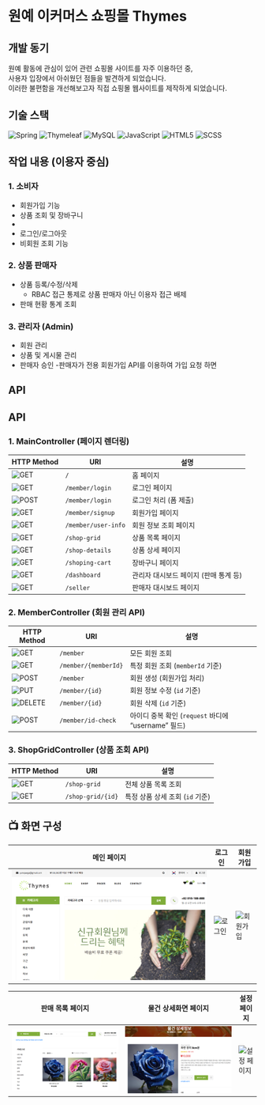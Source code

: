 # 원예 이커머스 쇼핑몰 Thymes

## 개발 동기

원예 활동에 관심이 있어 관련 쇼핑몰 사이트를 자주 이용하던 중,  
사용자 입장에서 아쉬웠던 점들을 발견하게 되었습니다.  
이러한 불편함을 개선해보고자 직접 쇼핑몰 웹사이트를 제작하게 되었습니다.
## 기술 스택

![Spring](https://img.shields.io/badge/Spring-6DB33F?logo=spring&logoColor=white)  ![Thymeleaf](https://img.shields.io/badge/Thymeleaf-005F0F?logo=thymeleaf&logoColor=white)  ![MySQL](https://img.shields.io/badge/MySQL-4479A1?logo=mysql&logoColor=white) ![JavaScript](https://img.shields.io/badge/JavaScript-F7DF1E?logo=javascript&logoColor=black) ![HTML5](https://img.shields.io/badge/HTML5-E34F26?logo=html5&logoColor=white) ![SCSS](https://img.shields.io/badge/SCSS-CC6699?logo=sass&logoColor=white)  

## 작업 내용 (이용자 중심)

### 1. 소비자
- 회원가입 기능
- 상품 조회 및 장바구니
-  
- 로그인/로그아웃
- 비회원 조회 기능

### 2. 상품 판매자
- 상품 등록/수정/삭제
  - RBAC 접근 통제로 상품 판매자 아닌 이용자 접근 배제
- 판매 현황 통계 조회

### 3. 관리자 (Admin)
- 회원 관리
- 상품 및 게시물 관리
- 판매자 승인
  -판매자가 전용 회원가입 API를 이용하여 가입 요청 하면

## API

## API

### 1. MainController (페이지 렌더링)

| HTTP Method                                                                 | URI                  | 설명                                      |
|------------------------------------------------------------------------------|----------------------|-------------------------------------------|
| ![GET](https://img.shields.io/badge/GET-green)                                | `/`                  | 홈 페이지                                   |
| ![GET](https://img.shields.io/badge/GET-green)                                | `/member/login`      | 로그인 페이지                                |
| ![POST](https://img.shields.io/badge/POST-blue)                               | `/member/login`      | 로그인 처리 (폼 제출)                          |
| ![GET](https://img.shields.io/badge/GET-green)                                | `/member/signup`     | 회원가입 페이지                              |
| ![GET](https://img.shields.io/badge/GET-green)                                | `/member/user-info`  | 회원 정보 조회 페이지                          |
| ![GET](https://img.shields.io/badge/GET-green)                                | `/shop-grid`         | 상품 목록 페이지                              |
| ![GET](https://img.shields.io/badge/GET-green)                                | `/shop-details`      | 상품 상세 페이지                              |
| ![GET](https://img.shields.io/badge/GET-green)                                | `/shoping-cart`      | 장바구니 페이지                               |
| ![GET](https://img.shields.io/badge/GET-green)                                | `/dashboard`         | 관리자 대시보드 페이지 (판매 통계 등)               |
| ![GET](https://img.shields.io/badge/GET-green)                                | `/seller`            | 판매자 대시보드 페이지                           |

### 2. MemberController (회원 관리 API)

| HTTP Method                                                                 | URI                          | 설명                                           |
|------------------------------------------------------------------------------|------------------------------|------------------------------------------------|
| ![GET](https://img.shields.io/badge/GET-green)                                | `/member`                    | 모든 회원 조회                                    |
| ![GET](https://img.shields.io/badge/GET-green)                                | `/member/{memberId}`         | 특정 회원 조회 (`memberId` 기준)                    |
| ![POST](https://img.shields.io/badge/POST-blue)                               | `/member`                    | 회원 생성 (회원가입 처리)                             |
| ![PUT](https://img.shields.io/badge/PUT-orange)                                | `/member/{id}`               | 회원 정보 수정 (`id` 기준)                          |
| ![DELETE](https://img.shields.io/badge/DELETE-red)                             | `/member/{id}`               | 회원 삭제 (`id` 기준)                               |
| ![POST](https://img.shields.io/badge/POST-blue)                               | `/member/id-check`           | 아이디 중복 확인 (`request` 바디에 “username” 필드)       |

### 3. ShopGridController (상품 조회 API)

| HTTP Method                                                                 | URI                         | 설명                                         |
|------------------------------------------------------------------------------|-----------------------------|----------------------------------------------|
| ![GET](https://img.shields.io/badge/GET-green)                                | `/shop-grid`                | 전체 상품 목록 조회                             |
| ![GET](https://img.shields.io/badge/GET-green)                                | `/shop-grid/{id}`           | 특정 상품 상세 조회 (`id` 기준)                    |



## 📺 화면 구성

| 메인 페이지 | 로그인 | 회원가입 | 
| --- | --- | --- |
| ![메인페이지](/readme_assets/index.png) | ![로그인](로그인.png) | ![회원가입](회원가입.png) |

| 판매 목록 페이지 | 물건 상세화면 페이지 | 설정 페이지 |
| --- | --- | --- |
| ![판매목록페이지](/readme_assets/item_catalog.png) | ![물건 상세화면 페이지](/readme_assets/item_details.png) | ![설정 페이지](설정페이지.png) |


